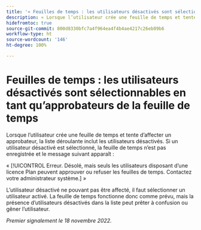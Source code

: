 ```yaml
---
title: '« Feuilles de temps : les utilisateurs désactivés sont sélectionnables en tant qu’approbateurs de la feuille de temps »'
description: « Lorsque l’utilisateur crée une feuille de temps et tente d’affecter un approbateur, la liste déroulante inclut les utilisateurs désactivés. Si un utilisateur désactivé est sélectionné, la feuille de temps n’est pas enregistrée et un message d’erreur apparaît. »
hidefromtoc: true
source-git-commit: 800d8330bfc7a4f964ea4f4b4ae4217c26eb09b6
workflow-type: ht
source-wordcount: '146'
ht-degree: 100%

---
```



# Feuilles de temps : les utilisateurs désactivés sont sélectionnables en tant qu’approbateurs de la feuille de temps

<!--
>[!NOTE]
>
>This issue was fixed on December 1, 2022.
-->

Lorsque l’utilisateur crée une feuille de temps et tente d’affecter un approbateur, la liste déroulante inclut les utilisateurs désactivés. Si un utilisateur désactivé est sélectionné, la feuille de temps n’est pas enregistrée et le message suivant apparaît :

« [!UICONTROL Erreur. Désolé, mais seuls les utilisateurs disposant d’une licence Plan peuvent approuver ou refuser les feuilles de temps. Contactez votre administrateur système.] »

L’utilisateur désactivé ne pouvant pas être affecté, il faut sélectionner un utilisateur activé. La feuille de temps fonctionne donc comme prévu, mais la présence d’utilisateurs désactivés dans la liste peut prêter à confusion ou gêner l’utilisateur.

_Premier signalement le 18 novembre 2022._


